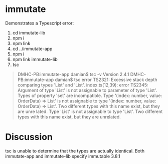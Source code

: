 # immutate

Demonstrates a Typescript error:

1. cd immutate-lib
1. npm i
1. npm link
1. cd ../immutate-app
1. npm i
1. npm link immutate-lib
1. tsc


> DMHC-PB:immutate-app damian$ tsc -v
> Version 2.4.1
> DMHC-PB:immutate-app damian$ tsc
> error TS2321: Excessive stack depth comparing types 'List<OrderData>' and 'List<OrderData>'.
> index.ts(12,39): error TS2345: Argument of type 'List<OrderData>' is not assignable to parameter of type 'List<OrderData>'.
>   Types of property 'set' are incompatible.
>     Type '(index: number, value: OrderData) => List<OrderData>' is not assignable to type '(index: number, value: OrderData) => List<OrderData>'. Two different types with this name exist, but they are unre
> lated.
>       Type 'List<OrderData>' is not assignable to type 'List<OrderData>'. Two different types with this name exist, but they are unrelated.

# Discussion

tsc is unable to determine that the types are actually identical.
Both immutate-app and immutate-lib specify immutable 3.8.1
